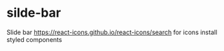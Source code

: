 # silde-bar
Slide bar
https://react-icons.github.io/react-icons/search for icons
install styled components

